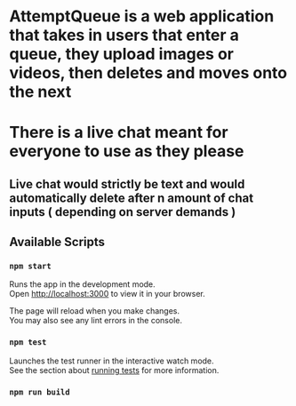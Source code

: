 # AttemptQueue is a web application that takes in users that enter a queue, they upload images or videos, then deletes and moves onto the next
# There is a live chat meant for everyone to use as they please
## Live chat would strictly be text and would automatically delete after n amount of chat inputs ( depending on server demands )



## Available Scripts
### `npm start`

Runs the app in the development mode.\
Open [http://localhost:3000](http://localhost:3000) to view it in your browser.

The page will reload when you make changes.\
You may also see any lint errors in the console.

### `npm test`

Launches the test runner in the interactive watch mode.\
See the section about [running tests](https://facebook.github.io/create-react-app/docs/running-tests) for more information.

### `npm run build`


